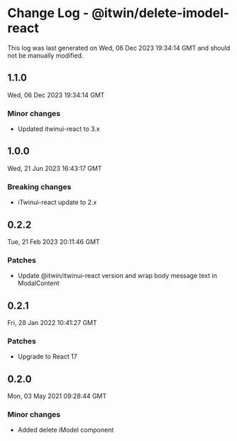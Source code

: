 # Change Log - @itwin/delete-imodel-react

This log was last generated on Wed, 06 Dec 2023 19:34:14 GMT and should not be manually modified.

## 1.1.0
Wed, 06 Dec 2023 19:34:14 GMT

### Minor changes

- Updated itwinui-react to 3.x

## 1.0.0
Wed, 21 Jun 2023 16:43:17 GMT

### Breaking changes

- iTwinui-react update to 2.x

## 0.2.2
Tue, 21 Feb 2023 20:11:46 GMT

### Patches

- Update @itwin/itwinui-react version and wrap body message text in ModalContent

## 0.2.1
Fri, 28 Jan 2022 10:41:27 GMT

### Patches

- Upgrade to React 17

## 0.2.0
Mon, 03 May 2021 09:28:44 GMT

### Minor changes

- Added delete iModel component

